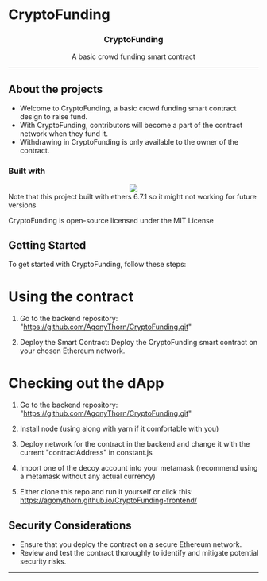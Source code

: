 # CryptoFunding

<h3 align="center">CryptoFunding</h3>
<p align="center">
A basic crowd funding smart contract 
</p>
<hr>

## About the projects

-   Welcome to CryptoFunding, a basic crowd funding smart contract design to raise fund.
-   With CryptoFunding, contributors will become a part of the contract network when they fund it.
-   Withdrawing in CryptoFunding is only available to the owner of the contract.

### Built with

<div align="center">
    <img src="https://skillicons.dev/icons?i=html,css,js"/> <br>
</div>
Note that this project built with ethers 6.7.1 so it might not working for future versions

CryptoFunding is open-source licensed under the MIT License

## Getting Started

To get started with CryptoFunding, follow these steps:

# Using the contract

1. Go to the backend repository: "https://github.com/AgonyThorn/CryptoFunding.git"

2. Deploy the Smart Contract: Deploy the CryptoFunding smart contract on your chosen Ethereum network.

# Checking out the dApp

1. Go to the backend repository: "https://github.com/AgonyThorn/CryptoFunding.git"

2. Install node (using along with yarn if it comfortable with you)

3. Deploy network for the contract in the backend and change it with the current "contractAddress" in constant.js

4. Import one of the decoy account into your metamask (recommend using a metamask without any actual currency)

5. Either clone this repo and run it yourself or click this: https://agonythorn.github.io/CryptoFunding-frontend/

## Security Considerations

-   Ensure that you deploy the contract on a secure Ethereum network.
-   Review and test the contract thoroughly to identify and mitigate potential security risks.
<hr>
